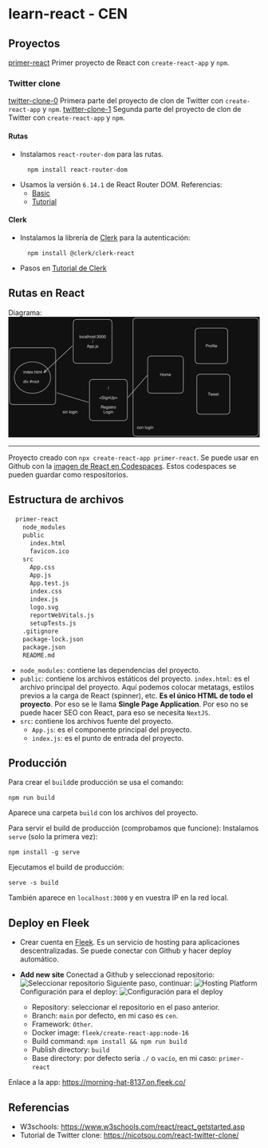 # learn-react - CEN

## Proyectos

[primer-react](./primer-react/) Primer proyecto de React con `create-react-app` y `npm`.

### Twitter clone
[twitter-clone-0](./twitter-clone-1/) Primera parte del proyecto de clon de Twitter con `create-react-app` y `npm`.
[twitter-clone-1](./twitter-clone-1/) Segunda parte del proyecto de clon de Twitter con `create-react-app` y `npm`.
#### Rutas
  - Instalamos `react-router-dom` para las rutas.
    ```
      npm install react-router-dom
    ```
  - Usamos la versión `6.14.1` de React Router DOM. Referencias:
    - [Basic](https://github.com/remix-run/react-router/tree/dev/examples/basic/src)
    - [Tutorial](https://reactrouter.com/en/main/start/tutorial)

#### Clerk
  - Instalamos la librería de [Clerk](https:/clerk.com/) para la autenticación:
    ```
      npm install @clerk/clerk-react
    ```
  - Pasos en [Tutorial de Clerk](https://clerk.com/docs/quickstarts/get-started-with-create-react-app)
## Rutas en React

Diagrama:
<br>
![Rutas](./rutas.png)

---

Proyecto creado con `npx create-react-app primer-react`. Se puede usar en Github con la [imagen de React en Codespaces](https://github.com/github/codespaces-react). Estos codespaces se pueden guardar como respositorios.

## Estructura de archivos

```
  primer-react
    node_modules
    public
      index.html
      favicon.ico
    src
      App.css
      App.js
      App.test.js
      index.css
      index.js
      logo.svg
      reportWebVitals.js
      setupTests.js
    .gitignore
    package-lock.json
    package.json
    README.md
```

  - `node_modules`: contiene las dependencias del proyecto.
  - `public`: contiene los archivos estáticos del proyecto.
    `index.html`: es el archivo principal del proyecto. Aquí podemos colocar metatags, estilos previos a la carga de React (spinner), etc. **Es el único HTML de todo el proyecto**. Por eso se le llama **Single Page Application**. Por eso no se puede hacer SEO con React, para eso se necesita `NextJS`.
  - `src`: contiene los archivos fuente del proyecto.
    - `App.js`: es el componente principal del proyecto.
    - `index.js`: es el punto de entrada del proyecto.

## Producción
Para crear el `build`de producción se usa el comando:
```
npm run build
```
Aparece una carpeta `build` con los archivos del proyecto.

Para servir el build de producción (comprobamos que funcione):
Instalamos `serve` (solo la primera vez):
```
npm install -g serve
```
Ejecutamos el build de producción:
```
serve -s build
```
También aparece en `localhost:3000` y en vuestra IP en la red local.
## Deploy en Fleek
- Crear cuenta en [Fleek](https://fleek.co/). Es un servicio de hosting para aplicaciones descentralizadas. Se puede conectar con Github y hacer deploy automático.

- **Add new site**
Conectad a Github y seleccionad repositorio:
![Seleccionar repositorio](1.png)
Siguiente paso, continuar:
![Hosting Platform](2.png)
Configuración para el deploy:
![Configuración para el deploy](3.png)
  - Repository: seleccionar el repositorio en el paso anterior.
  - Branch: `main` por defecto, en mi caso es `cen`.
  - Framework: `Other`.
  - Docker image: `fleek/create-react-app:node-16`
  - Build command: `npm install && npm run build`
  - Publish directory: `build`
  - Base directory: por defecto sería `./` o `vacío`, en mi caso: `primer-react`

Enlace a la app: https://morning-hat-8137.on.fleek.co/

## Referencias

- W3schools: https://www.w3schools.com/react/react_getstarted.asp
- Tutorial de Twitter clone: https://nicotsou.com/react-twitter-clone/